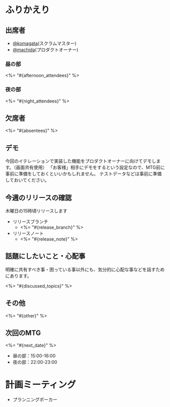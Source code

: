 # ふりかえり

## 出席者

- [@komagata](https://github.com/komagata)(スクラムマスター)
- [@machida](https://github.com/machida)(プロダクトオーナー)

### 昼の部

<%= "#{afternoon_attendees}" %>

### 夜の部

<%= "#{night_attendees}" %>

## 欠席者

<%= "#{absentees}" %>

## デモ

今回のイテレーションで実装した機能をプロダクトオーナーに向けてデモします。（画面共有使用）
「お客様」相手にデモをするという設定なので、MTG前に事前に準備をしておくといいかもしれません。
テストデータなどは事前に準備しておいてください。

## 今週のリリースの確認

木曜日の15時頃リリースします

- リリースブランチ
  - <%= "#{release_branch}" %>
- リリースノート
  - <%= "#{release_note}" %>

## 話題にしたいこと・心配事

明確に共有すべき事・困っている事以外にも、気分的に心配な事などを話すためにあります。

<%= "#{discussed_topics}" %>

## その他

<%= "#{other}" %>

## 次回のMTG

<%= "#{next_date}" %>
  - 昼の部：15:00-16:00
  - 夜の部：22:00-23:00

# 計画ミーティング

- プランニングポーカー
